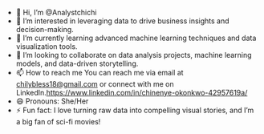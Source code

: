 - 👋 Hi, I’m @Analystchichi
- 👀 I’m interested in leveraging data to drive business insights and decision-making.
- 🌱 I’m currently learning advanced machine learning techniques and data visualization tools.
- 💞️ I’m looking to collaborate on data analysis projects, machine learning models, and data-driven storytelling.
- 📫 How to reach me You can reach me via email at chilybless18@gmail.com or connect with me on LinkedIn.https://www.linkedin.com/in/chinenye-okonkwo-42957619a/
- 😄 Pronouns: She/Her
- ⚡ Fun fact: I love turning raw data into compelling visual stories, and I’m a big fan of sci-fi movies!



<!---
Analystchichi/Analystchichi is a ✨ special ✨ repository because its `README.md` (this file) appears on your GitHub profile.
You can click the Preview link to take a look at your changes.
--->
